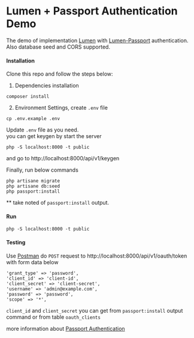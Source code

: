 # Lumen + Passport Authentication Demo

The demo of implementation [Lumen](http://lumen.laravel.com) with [Lumen-Passport](https://github.com/dusterio/lumen-passport) authentication. Also database seed and CORS supported.

#### Installation

Clone this repo and follow the steps below:  
1. Dependencies installation

```
composer install
```

2. Environment Settings, create `.env` file

```
cp .env.example .env
```

Update `.env` file as you need.  
you can get keygen by start the server

```
php -S localhost:8000 -t public
```

and go to http://localhost:8000/api/v1/keygen

Finally, run below commands

```
php artisane migrate
php artisane db:seed
php passport:install
```

** take noted of `passport:install` output.

#### Run

```
php -S localhost:8000 -t public
```

#### Testing

Use [Postman](https://www.getpostman.com/) do `POST` request to http://localhost:8000/api/v1/oauth/token with form data below

```
'grant_type' => 'password',
'client_id' => 'client-id',
'client_secret' => 'client-secret',
'username' => 'admin@example.com',
'password' => 'password',
'scope' => '*',
```

`client_id` and `client_secret` you can get from `passport:install` output command or from table `oauth_clients`

more information about [Passport Authentication](https://laravel.com/docs/5.6/passport)